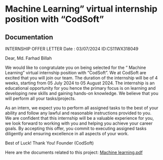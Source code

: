 # Machine Learning” virtual internship position with “CodSoft”


## Documentation


INTERNSHIP OFFER LETTER
Date : 03/07/2024              ID:CS11WX318049


Dear,
Md. Farhad Billah


We would like to congratulate you on being selected for the “ Machine Learning” virtual
internship position with “CodSoft”. We at CodSoft are excited that you will join our team.
The duration of the internship will be of 4 weeks, starting from 05 July 2024 to 05 August 2024. The
internship is an educational opportunity for you hence the primary focus is on learning and
developing new skills and gaining hands-on knowledge. We believe that you will perform all your
tasks/projects.


As an intern, we expect you to perform all assigned tasks to the best of your ability and follow any
lawful and reasonable instructions provided to you.
We are confident that this internship will be a valuable experience for you, we look forward to
working with you and helping you achieve your career goals.
By accepting this offer, you commit to executing assigned tasks diligently and ensuring excellence in
all aspects of your work.


Best of Luck!
Thank You!
Founder (CodSoft) 


Here are the documents related to this project:
[Machine learning.pdf](https://www.linkedin.com/feed/update/urn:li:activity:7214662877692010496/)
